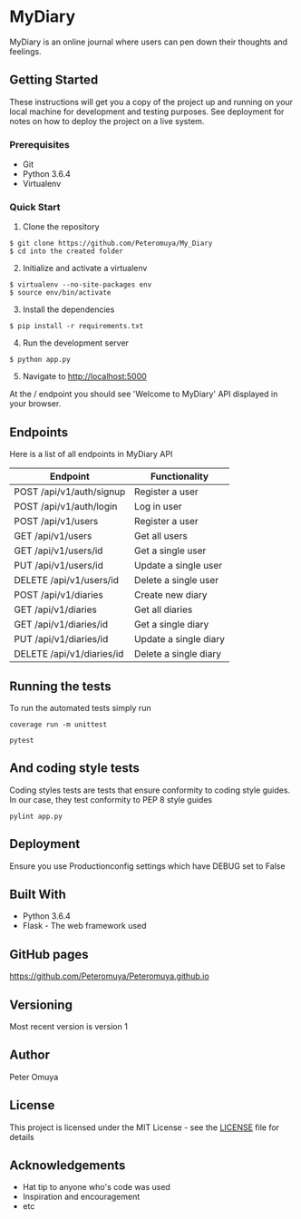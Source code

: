 # MyDiary

MyDiary is an online journal where users can pen down their thoughts and feelings.

## Getting Started

These instructions will get you a copy of the project up and running on your local machine for development and testing purposes. See deployment for notes on how to deploy the project on a live system.

### Prerequisites

* Git
* Python 3.6.4
* Virtualenv

### Quick Start

1. Clone the repository

```
$ git clone https://github.com/Peteromuya/My_Diary
$ cd into the created folder
```
  
2. Initialize and activate a virtualenv

```
$ virtualenv --no-site-packages env
$ source env/bin/activate
```

3. Install the dependencies

```
$ pip install -r requirements.txt
```

4. Run the development server

```
$ python app.py
```

5. Navigate to [http://localhost:5000](http://localhost:5000)

At the / endpoint you should see 'Welcome to MyDiary' API displayed in your browser.

## Endpoints

Here is a list of all endpoints in MyDiary API

Endpoint | Functionality 
------------ | -------------
POST   /api/v1/auth/signup | Register a user
POST   /api/v1/auth/login | Log in user
POST   /api/v1/users | Register a user
GET    /api/v1/users | Get all users
GET   /api/v1/users/id | Get a single user
PUT  /api/v1/users/id | Update a single user
DELETE   /api/v1/users/id | Delete a single user
POST   /api/v1/diaries | Create new diary
GET   /api/v1/diaries | Get all diaries
GET   /api/v1/diaries/id | Get a single diary
PUT   /api/v1/diaries/id | Update a single diary
DELETE   /api/v1/diaries/id | Delete a single diary



## Running the tests

To run the automated tests simply run

```
coverage run -m unittest

pytest

```

## And coding style tests

Coding styles tests are tests that ensure conformity to coding style guides. In our case, they test conformity to
PEP 8 style guides

```
pylint app.py
```

## Deployment

Ensure you use Productionconfig settings which have DEBUG set to False

## Built With

* Python 3.6.4
* Flask - The web framework used

## GitHub pages

https://github.com/Peteromuya/Peteromuya.github.io

## Versioning

Most recent version is version 1

## Author

Peter Omuya

## License

This project is licensed under the MIT License - see the [LICENSE](LICENSE) file for details

## Acknowledgements

* Hat tip to anyone who's code was used
* Inspiration and encouragement
* etc
